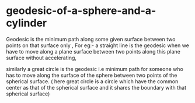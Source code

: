 # geodesic-of-a-sphere-and-a-cylinder
Geodesic is the minimum path along some given surface between two points on that surface only ,
For eg:- a straight line is the geodesic when we have to move along a plane surface between two points along this plane surface without accelerating,

similarly a great circle is the geodesic i.e minimum path for someone who has to move along the surface of the sphere between two points of the
spherical surface.
( here great circle is a circle which have the common center as that of the spherical surface and it shares the boundary with that spherical surface)

